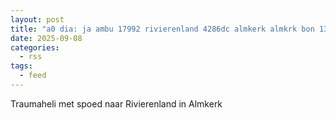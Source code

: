 ```yaml
---
layout: post
title: "a0 dia: ja ambu 17992 rivierenland 4286dc almkerk almkrk bon 132934"
date: 2025-09-08
categories: 
  - rss
tags: 
  - feed
---
```


Traumaheli met spoed naar Rivierenland in Almkerk
